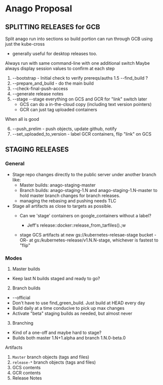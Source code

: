 # Anago Proposal

## SPLITTING RELEASES for GCB

Split anago run into sections so build portion can run through
GCB using just the kube-cross
- generally useful for desktop releases too.

Always run with same command-line with one additional switch
Maybe always display session values to confirm at each step

1. --bootstrap - Initial check to verify prereqs/auths
1.5 --find_build ?
2. --prepare_and_build - do the main build
3. --check-final-push-access
4. --generate release notes
5. --stage --stage everything on GCS and GCR for "link" switch later
   - GCS can do a in-the-cloud copy (including text version pointers)
   - GCR can just tag uploaded containers

When all is good

6. --push_prelim - push objects, update github, notify
7. --set_uploaded_to_version - label GCR containers, flip "link" on GCS



## STAGING RELEASES

### General

* Stage repo changes directly to the public server under another branch
  like:
  - Master builds: anago-staging-master
  - Branch builds: anago-staging-1.N and anago-staging-1.N-master to hold 
    master branch changes for branch releases.
  - managing the rebasing and pushing needs TLC
* Stage all artifacts as close to targets as possible.
  - Can we 'stage' containers on google_containers without a label?
    - Jeff's release::docker::release_from_tarfiles().;w

  - stage GCS artifacts at new gs://kubernetes-relesae-stage bucket -OR-
    at gs:/kubernetes-release/v1.N.N-stage, whichever is fastest to "flip"


### Modes
1. Master builds
* Keep last N builds staged and ready to go?

2. Branch builds
* --official
* Don't have to use find_green_build. Just build at HEAD every day
* Build daily at a time conducive to pick up max changes
* Activate "beta" staging builds as needed, but almost never


3. Branching
* Kind of a one-off and maybe hard to stage?
* Builds both master 1.N+1.alpha and branch 1.N.0-beta.0


Artifacts
1. `Master` branch objects (tags and files)
2. `release-*` branch objects (tags and files)
3. GCS contents
4. GCR contents
5. Release Notes

